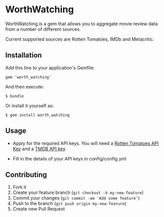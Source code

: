# WorthWatching

WorthWatching is a gem that allows you to aggregate movie review data from a 
number of different sources.

Current supported sources are Rotten Tomatoes, IMDb and Metacritic.

## Installation

Add this line to your application's Gemfile:

    gem 'worth_watching'

And then execute:

    $ bundle

Or install it yourself as:

    $ gem install worth_watching

## Usage

* Apply for the required API keys. You will need a [Rotten Tomatoes API Key](http://developer.rottentomatoes.com/)  and a [TMDB API key](http://docs.themoviedb.apiary.io/).

* Fill in the details of your API keys in config/config.yml
 

## Contributing

1. Fork it
2. Create your feature branch (`git checkout -b my-new-feature`)
3. Commit your changes (`git commit -am 'Add some feature'`)
4. Push to the branch (`git push origin my-new-feature`)
5. Create new Pull Request
